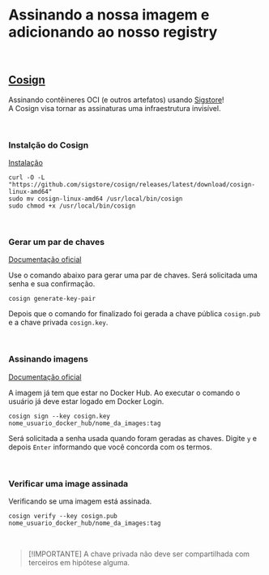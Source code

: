 # Assinando  a  nossa  imagem  e  adicionando  ao  nosso  registry

<br>

## [Cosign](https://github.com/sigstore/cosign)
 
Assinando contêineres OCI (e outros artefatos) usando [Sigstore](https://www.sigstore.dev/)!   
A Cosign visa tornar as assinaturas uma infraestrutura invisível.

<br>

### Instalção do Cosign

[Instalação](https://docs.sigstore.dev/cosign/system_config/installation/#with-the-cosign-binary-or-rpmdpkg-package)

```shell
curl -O -L "https://github.com/sigstore/cosign/releases/latest/download/cosign-linux-amd64"
sudo mv cosign-linux-amd64 /usr/local/bin/cosign
sudo chmod +x /usr/local/bin/cosign
```

<br>

### Gerar um par de chaves

[Documentação oficial](https://docs.sigstore.dev/cosign/key_management/signing_with_self-managed_keys/)

Use o comando abaixo para gerar uma par de chaves. Será solicitada uma senha e sua confirmação.
```shell
cosign generate-key-pair
```
Depois que o comando for finalizado foi gerada a chave pública `cosign.pub` e a chave privada `cosign.key`.

<br>

### Assinando imagens 

[Documentação oficial](https://docs.sigstore.dev/cosign/signing/signing_with_containers/)

A imagem já tem que estar no Docker Hub. Ao executar o comando o usuário já deve estar logado em Docker Login.

```shell
cosign sign --key cosign.key nome_usuario_docker_hub/nome_da_images:tag
```
Será solicitada a senha usada quando foram geradas as chaves.
Digite `y` e depois `Enter` informando que você concorda com os termos.

<br>

### Verificar uma image assinada

Verificando se uma imagem está assinada.

```shell
cosign verify --key cosign.pub nome_usuario_docker_hub/nome_da_images:tag
```

<br>

> [!IMPORTANTE]
> A chave privada não deve ser compartilhada com terceiros em hipótese alguma.